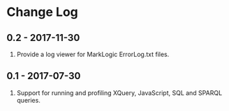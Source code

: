 # Change Log

## 0.2 - 2017-11-30

1. Provide a log viewer for MarkLogic ErrorLog.txt files.

## 0.1 - 2017-07-30

1. Support for running and profiling XQuery, JavaScript, SQL and SPARQL queries.
